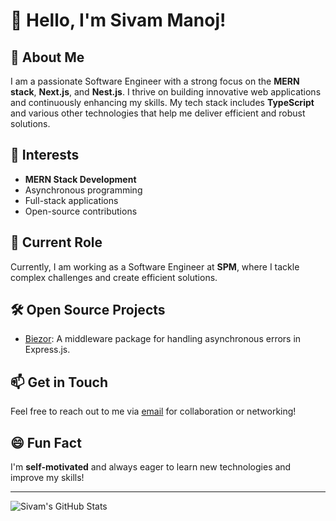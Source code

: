 # 👋 Hello, I'm Sivam Manoj!

## 🚀 About Me
I am a passionate Software Engineer with a strong focus on the **MERN stack**, **Next.js**, and **Nest.js**. I thrive on building innovative web applications and continuously enhancing my skills. My tech stack includes **TypeScript** and various other technologies that help me deliver efficient and robust solutions.

## 🌟 Interests
- **MERN Stack Development**
- Asynchronous programming
- Full-stack applications
- Open-source contributions

## 💼 Current Role
Currently, I am working as a Software Engineer at **SPM**, where I tackle complex challenges and create efficient solutions.

## 🛠️ Open Source Projects
- [Biezor](https://www.npmjs.com/package/biezor): A middleware package for handling asynchronous errors in Express.js.

## 📫 Get in Touch
Feel free to reach out to me via [email](mailto:manom8193@gmail.com) for collaboration or networking!

## 😄 Fun Fact
I'm **self-motivated** and always eager to learn new technologies and improve my skills!

---

![Sivam's GitHub Stats](https://github-readme-stats.vercel.app/api?username=Sivam-Manoj&show_icons=true&theme=radical)
